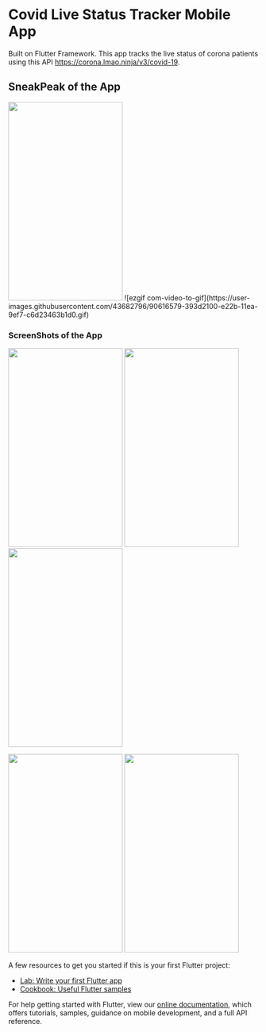 # Covid Live Status Tracker Mobile App

Built on Flutter Framework. This app tracks the live status of corona patients using this API https://corona.lmao.ninja/v3/covid-19. 

## SneakPeak of the App

<img src="https://user-images.githubusercontent.com/43682796/90616579-393d2100-e22b-11ea-9ef7-c6d23463b1d0.gif" width="230" height="400" />
![ezgif com-video-to-gif](https://user-images.githubusercontent.com/43682796/90616579-393d2100-e22b-11ea-9ef7-c6d23463b1d0.gif)

### ScreenShots of the App

<img src="https://user-images.githubusercontent.com/43682796/90612899-4acffa00-e226-11ea-9edd-2d45d31ed42d.png" width="230" height="400" /> <img src="https://user-images.githubusercontent.com/43682796/90612921-515e7180-e226-11ea-8448-95e3ccb6b1c1.png" width="230" height="400" /> <img src="https://user-images.githubusercontent.com/43682796/90612928-51f70800-e226-11ea-936f-70a63ba2a5e6.png" width="230" height="400" />

<img src="https://user-images.githubusercontent.com/43682796/90612930-53283500-e226-11ea-8916-74c4f51eb81e.png" width="230" height="400" /> <img src="https://user-images.githubusercontent.com/43682796/90612935-54596200-e226-11ea-8ea8-ab5b53efbc58.png" width="230" height="400" />




A few resources to get you started if this is your first Flutter project:

- [Lab: Write your first Flutter app](https://flutter.dev/docs/get-started/codelab)
- [Cookbook: Useful Flutter samples](https://flutter.dev/docs/cookbook)

For help getting started with Flutter, view our
[online documentation](https://flutter.dev/docs), which offers tutorials,
samples, guidance on mobile development, and a full API reference.
